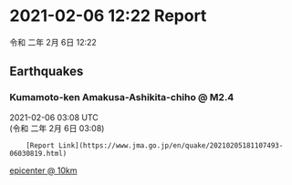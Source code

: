 # 2021-02-06 12:22 Report
令和 二年 2月 6日 12:22

## Earthquakes
### Kumamoto-ken Amakusa-Ashikita-chiho @ M2.4
2021-02-06 03:08 UTC  
        (令和 二年 2月 6日 03:08)
  
        [Report Link](https://www.jma.go.jp/en/quake/20210205181107493-06030819.html)  
[epicenter @ 10km](https://www.google.com/maps/place/32°12'00%22+130°00'00%22/@32.2,130,17z/data=!3m1!4b1!4m5!3m4!1s0x0:0x0!8m2!3d32.2!4d130)